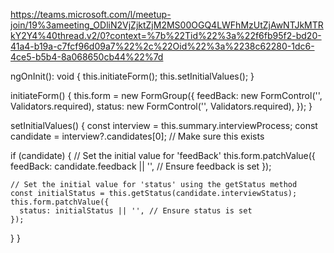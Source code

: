 https://teams.microsoft.com/l/meetup-join/19%3ameeting_ODliN2VjZjktZjM2MS00OGQ4LWFhMzUtZjAwNTJkMTRkY2Y4%40thread.v2/0?context=%7b%22Tid%22%3a%22f6fb95f2-bd20-41a4-b19a-c7fcf96d09a7%22%2c%22Oid%22%3a%2238c62280-1dc6-4ce5-b5b4-8a068650cb44%22%7d

ngOnInit(): void {
  this.initiateForm();
  this.setInitialValues();
}

initiateForm() {
  this.form = new FormGroup({
    feedBack: new FormControl('', Validators.required),
    status: new FormControl('', Validators.required),
  });
}

setInitialValues() {
  const interview = this.summary.interviewProcess;
  const candidate = interview?.candidates[0];  // Make sure this exists
  
  if (candidate) {
    // Set the initial value for 'feedBack'
    this.form.patchValue({
      feedBack: candidate.feedback || '', // Ensure feedback is set
    });

    // Set the initial value for 'status' using the getStatus method
    const initialStatus = this.getStatus(candidate.interviewStatus);
    this.form.patchValue({
      status: initialStatus || '', // Ensure status is set
    });
  }
}
